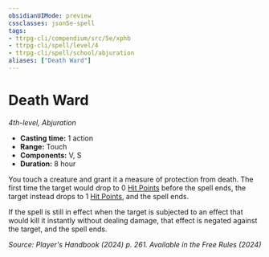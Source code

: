```yaml
---
obsidianUIMode: preview
cssclasses: json5e-spell
tags:
- ttrpg-cli/compendium/src/5e/xphb
- ttrpg-cli/spell/level/4
- ttrpg-cli/spell/school/abjuration
aliases: ["Death Ward"]
---
```

# Death Ward
*4th-level, Abjuration*  

- **Casting time:** 1 action
- **Range:** Touch
- **Components:** V, S
- **Duration:** 8 hour

You touch a creature and grant it a measure of protection from death. The first time the target would drop to 0 [Hit Points](hit-points-xphb.md) before the spell ends, the target instead drops to 1 [Hit Points](hit-points-xphb.md), and the spell ends.

If the spell is still in effect when the target is subjected to an effect that would kill it instantly without dealing damage, that effect is negated against the target, and the spell ends.

*Source: Player's Handbook (2024) p. 261. Available in the Free Rules (2024)*